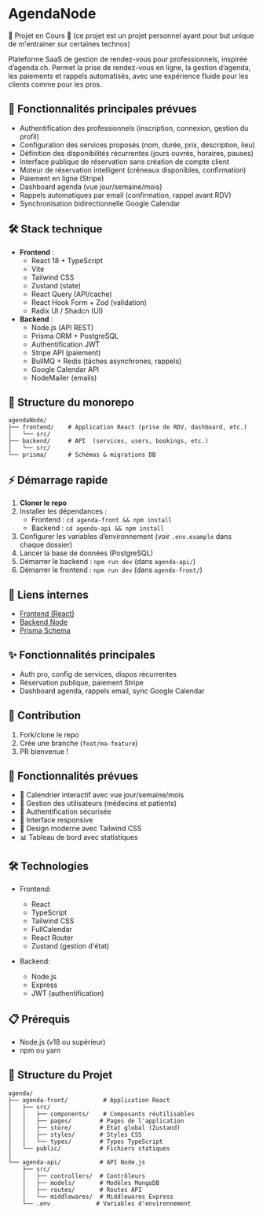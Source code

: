 # AgendaNode

🚧 Projet en Cours 🚧
(ce projet est un projet personnel ayant pour but unique de m'entrainer sur certaines technos)
 
Plateforme SaaS de gestion de rendez-vous pour professionnels, inspirée d’agenda.ch. Permet la prise de rendez-vous en ligne, la gestion d’agenda, les paiements et rappels automatisés, avec une expérience fluide pour les clients comme pour les pros.

## 🚀 Fonctionnalités principales prévues

- Authentification des professionnels (inscription, connexion, gestion du profil)
- Configuration des services proposés (nom, durée, prix, description, lieu)
- Définition des disponibilités récurrentes (jours ouvrés, horaires, pauses)
- Interface publique de réservation sans création de compte client
- Moteur de réservation intelligent (créneaux disponibles, confirmation)
- Paiement en ligne (Stripe)
- Dashboard agenda (vue jour/semaine/mois)
- Rappels automatiques par email (confirmation, rappel avant RDV)
- Synchronisation bidirectionnelle Google Calendar

## 🛠️ Stack technique

- **Frontend** :
  - React 18 + TypeScript
  - Vite
  - Tailwind CSS
  - Zustand (state)
  - React Query (API/cache)
  - React Hook Form + Zod (validation)
  - Radix UI / Shadcn (UI)
- **Backend** :
  - Node.js (API REST)
  - Prisma ORM + PostgreSQL
  - Authentification JWT
  - Stripe API (paiement)
  - BullMQ + Redis (tâches asynchrones, rappels)
  - Google Calendar API
  - NodeMailer (emails)

## 📁 Structure du monorepo

```
agendaNode/
├── frontend/    # Application React (prise de RDV, dashboard, etc.)
│   └── src/
├── backend/     # API  (services, users, bookings, etc.)
│   └── src/
└── prisma/      # Schémas & migrations DB
```

## ⚡ Démarrage rapide

1. **Cloner le repo**
2. Installer les dépendances :
   - Frontend : `cd agenda-front && npm install`
   - Backend : `cd agenda-api && npm install`
3. Configurer les variables d’environnement (voir `.env.example` dans chaque dossier)
4. Lancer la base de données (PostgreSQL)
5. Démarrer le backend : `npm run dev` (dans `agenda-api/`)
6. Démarrer le frontend : `npm run dev` (dans `agenda-front/`)

## 🔗 Liens internes

- [Frontend (React)](./agenda-front/README.md)
- [Backend Node](./agenda-api/README.md)
- [Prisma Schema](./prisma/schema.prisma)

## ✨ Fonctionnalités principales

- Auth pro, config de services, dispos récurrentes
- Réservation publique, paiement Stripe
- Dashboard agenda, rappels email, sync Google Calendar

## 🤝 Contribution

1. Fork/clone le repo
2. Crée une branche (`feat/ma-feature`)
3. PR bienvenue !

## 🚀 Fonctionnalités prévues

- 📅 Calendrier interactif avec vue jour/semaine/mois
- 👤 Gestion des utilisateurs (médecins et patients)
- 🔐 Authentification sécurisée
- 📱 Interface responsive
- 🎨 Design moderne avec Tailwind CSS
- 📊 Tableau de bord avec statistiques

## 🛠️ Technologies

- Frontend:

  - React
  - TypeScript
  - Tailwind CSS
  - FullCalendar
  - React Router
  - Zustand (gestion d'état)

- Backend:
  - Node.js
  - Express
  - JWT (authentification)

## 📋 Prérequis

- Node.js (v18 ou supérieur)
- npm ou yarn


## 📝 Structure du Projet

```
agenda/
├── agenda-front/          # Application React
│   ├── src/
│   │   ├── components/    # Composants réutilisables
│   │   ├── pages/        # Pages de l'application
│   │   ├── store/        # État global (Zustand)
│   │   ├── styles/       # Styles CSS
│   │   └── types/        # Types TypeScript
│   └── public/           # Fichiers statiques
│
└── agenda-api/           # API Node.js
    ├── src/
    │   ├── controllers/  # Contrôleurs
    │   ├── models/       # Modèles MongoDB
    │   ├── routes/       # Routes API
    │   └── middlewares/  # Middlewares Express
    └── .env             # Variables d'environnement
```


